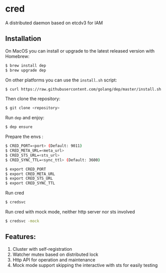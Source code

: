 # cred

A distributed daemon based on etcdv3 for IAM

## Installation

On MacOS you can install or upgrade to the latest released version with Homebrew:
```sh
$ brew install dep
$ brew upgrade dep
```

On other platforms you can use the `install.sh` script:

```sh
$ curl https://raw.githubusercontent.com/golang/dep/master/install.sh | sh
```

Then clone the repository:
```sh
$ git clone <repository>
```

Run `dep` and enjoy:
```sh
$ dep ensure
```

Prepare the envs :
```sh
$ CRED_PORT=<port> (Default: 9011)
$ CRED_META_URL=<meta_url>
$ CRED_STS_URL=<sts_url>
$ CRED_SYNC_TTL=<sync_ttl> (Default: 3600)

$ export CRED_PORT
$ export CRED_META_URL
$ export CRED_STS_URL
$ export CRED_SYNC_TTL
```

Run cred
```sh
$ credsvc
```

Run cred with mock mode, neither http server nor sts involved
```sh
$ credsvc -mock
```

## Features:

1. Cluster with self-registration
2. Watcher mutex based on distributed lock
3. Http API for operation and maintenance
4. Mock mode support skipping the interactive with sts for easily testing
